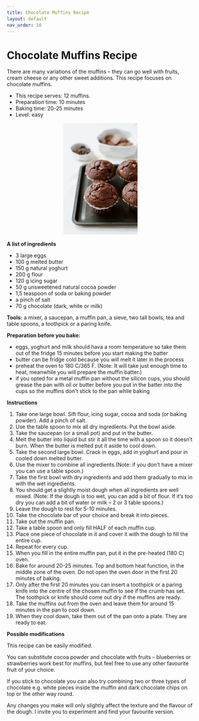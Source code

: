 ```yaml
---
title: Chocolate Muffins Recipe
layout: default
nav_order: 10
---
```




<h1>Chocolate Muffins Recipe</h1>

There are many variations of the muffins – they can go well with fruits, cream cheese or any other sweet additions. This recipe focuses on chocolate muffins.

- This recipe serves: 12 muffins.
- Preparation time: 10 minutes
- Baking time: 20-25 minutes
- Level: easy

<p style="text-align: center"><img src="small_size_chocolate_muffins3jpg.jpg"></p>



**A list of ingredients**

- 3 large eggs
- 100 g melted butter
- 150 g natural yoghurt
- 200 g flour
- 120 g icing sugar
- 50 g unsweetened natural cocoa powder
- 1,5 teaspoon of soda or baking powder
- a pinch of salt
- 70 g chocolate (dark, white or milk)


**Tools:** a mixer, a saucepan, a muffin pan, a sieve, two tall bowls, tea and table spoons, a toothpick or a paring knife.

**Preparation before you bake:** 

- eggs, yoghurt and milk should hava a room temperature so take them out of the fridge 15 minutes before you start making the batter
- butter can be fridge cold because you will melt it later in the process
- preheat the oven to 180 C/365 F. (Note: It will take just enough time to heat, meanwhile you will prepare the muffin batter.)
- if you opted for a metal muffin pan without the silicon cups, you should grease the pan with oil or butter before you put in the batter into the cups so the muffins don't stick to the pan while baking

**Instructions**

1. Take one large bowl. Sift flour, icing sugar, cocoa and soda (or baking powder). Add a pinch of salt.
2. Use the table spoon to mix all dry ingredients. Put the bowl aside.
3. Take the saucepan (or a small pot) and put in the butter.
4. Melt the butter into liquid but stir it all the time with a spoon so it doesn’t burn. When the butter is melted put it aside to cool down.
5. Take the second large bowl. Crack in eggs, add in yoghurt and pour in cooled down melted butter.
6. Use the mixer to combine all ingredients.(Note: if you don't have a mixer you can use a table spoon.)
7. Take the first bowl with dry ingredients and add them gradually to mix in with the wet ingredients. 
8. You should get a slightly moist dough when all ingredients are well mixed. (Note: If the dough is too wet, you can add a bit of flour. If it’s too dry you can add a bit of water or milk – 2 or 3 table spoons.)
9. Leave the dough to rest for 5-10 minutes.
10. Take the chocolate bar of your choice and break it into pieces.
11. Take out the muffin pan.
12. Take a table spoon and only fill HALF of each muffin cup.
13. Place one piece of chocolate in it and cover it with the dough to fill the entire cup.
14. Repeat for every cup.
15. When you fill in the entire muffin pan, put it in the pre-heated (180 C) oven.
16. Bake for around 20-25 minutes. Top and bottom heat function, in the middle zone of the oven. Do not open the oven door in the first 20 minutes of baking.
17. Only after the first 20 minutes you can insert a toothpick or a paring knife into the centre of the chosen muffin to see if the crumb has set. The toothpick or knife should come out dry if the muffins are ready.
18. Take the muffins out from the oven and leave them for around 15 minutes in the pan to cool down.
19. When they cool down, take them out of the pan onto a plate. They are ready to eat.

**Possible modifications**

This recipe can be easily modified. 

You can substitute cocoa powder and chocolate with fruits – blueberries or strawberries work best for muffins, but feel free to use any other favourite fruit of your choice.

If you stick to chocolate you can also try combining two or three types of chocolate e.g. white pieces inside the muffin and dark chocolate chips on top or the other way round.

Any changes you make will only slightly affect the texture and the flavour of the dough. I invite you to experiment and find your favourite version. 
